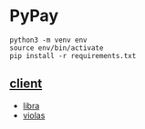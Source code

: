 # PyPay

```
python3 -m venv env
source env/bin/activate
pip install -r requirements.txt
```

## [client](https://github.com/palliums-developers/libra-client.git)
- [libra](https://github.com/palliums-developers/libra-client/tree/v0.23/libra_client)
- [violas](https://github.com/palliums-developers/libra-client/tree/v0.21-compoundv2/violas_client)
